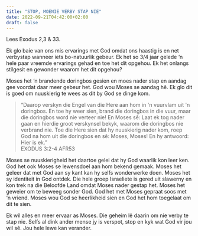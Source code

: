 ```yaml
---
title: "STOP, MOENIE VERBY STAP NIE"
date: 2022-09-21T04:42:00+02:00
draft: false
---
```

<html>
 <head></head>
 <body>
  <p>Lees Exodus 2,3 &amp; 33.</p>
  <p>Ek glo baie van ons mis ervarings met God omdat ons haastig is en net verbystap wanneer iets bo-natuurlik gebeur. Ek het so 3/4 jaar gelede ‘n hele paar vreemde ervarings gehad en toe het dit opgehou. Ek het onlangs stilgesit en gewonder waarom het dit opgehou?</p>
  <p>Moses het ‘n brandende doringbos gesien en moes nader stap en aandag gee voordat daar meer gebeur het. God wou Moses se aandag hê. Ek glo dit is goed om nuuskierig te wees as dit by God se dinge kom.</p>
  <blockquote>
   <p>“Daarop verskyn die Engel van die Here aan hom in 'n vuurvlam uit 'n doringbos. En toe hy weer sien, brand die doringbos in die vuur, maar die doringbos word nie verteer nie! En Moses sê: Laat ek tog nader gaan en hierdie groot verskynsel bekyk, waarom die doringbos nie verbrand nie. Toe die Here sien dat hy nuuskierig nader kom, roep God na hom uit die doringbos en sê: Moses, Moses! En hy antwoord: Hier is ek.”<br>‭‭EXODUS‬ ‭3:2-4‬ ‭AFR53‬‬</p>
  </blockquote>
  <p>Moses se nuuskierigheid het daartoe gelei dat hy God waarlik kon leer ken. God het ook Moses se lewensdoel aan hom bekend gemaak. Moses het geleer dat met God aan sy kant kan hy selfs wonderwerke doen. Moses het sy identiteit in God ontdek. Die hele groep Israeliete is gered uit slawerny en kon trek na die Beloofde Land omdat Moses nader gestap het. Moses het geweier om te beweeg sonder God. God het met Moses gepraat soos met ‘n vriend. Moses wou God se heerlikheid sien en God het hom toegelaat om dit te sien.</p>
  <p>Ek wil alles en meer ervaar as Moses. Die geheim lê daarin om nie verby te stap nie. Selfs al dink ander mense jy is verspot, stop en kyk wat God vir jou wil sê. Jou hele lewe kan verander.&nbsp;<br>&nbsp;</p>
 </body>
</html>